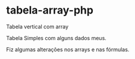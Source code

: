 # tabela-array-php
Tabela vertical com array


Tabela Simples com alguns dados meus.

Fiz algumas alterações nos arrays e nas fórmulas.
